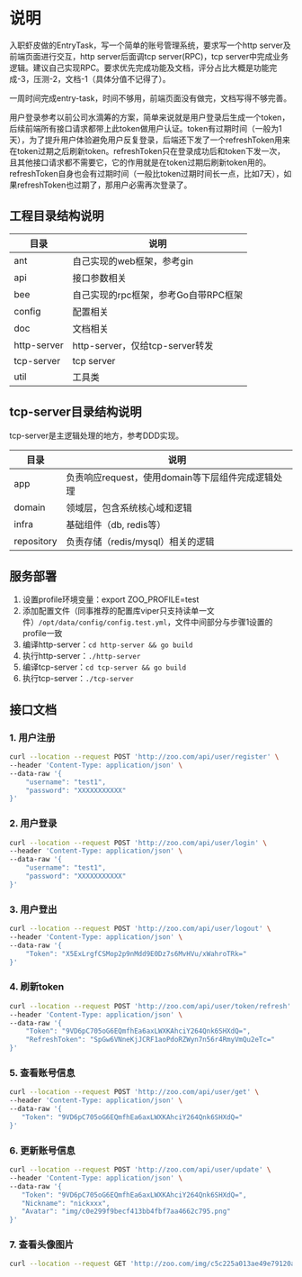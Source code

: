 # 说明

入职虾皮做的EntryTask，写一个简单的账号管理系统，要求写一个http server及前端页面进行交互，http server后面调tcp server(RPC)，tcp server中完成业务逻辑。建议自己实现RPC。要求优先完成功能及文档，评分占比大概是功能完成-3，压测-2，文档-1（具体分值不记得了）。

一周时间完成entry-task，时间不够用，前端页面没有做完，文档写得不够完善。

用户登录参考以前公司水滴筹的方案，简单来说就是用户登录后生成一个token，后续前端所有接口请求都带上此token做用户认证。token有过期时间（一般为1天），为了提升用户体验避免用户反复登录，后端还下发了一个refreshToken用来在token过期之后刷新token。refreshToken只在登录成功后和token下发一次，且其他接口请求都不需要它，它的作用就是在token过期后刷新token用的。refreshToken自身也会有过期时间（一般比token过期时间长一点，比如7天），如果refreshToken也过期了，那用户必需再次登录了。

## 工程目录结构说明

| 目录          | 说明                         |
|-------------|----------------------------|
| ant         | 自己实现的web框架，参考gin                 |
| api         | 接口参数相关                     |
| bee         | 自己实现的rpc框架，参考Go自带RPC框架                 |
| config      | 配置相关                       |
| doc         | 文档相关                       |
| http-server | http-server，仅给tcp-server转发 |
| tcp-server  | tcp server                 |
| util        | 工具类                        |

## tcp-server目录结构说明

tcp-server是主逻辑处理的地方，参考DDD实现。

| 目录         | 说明                              |
|------------|---------------------------------|
| app        | 负责响应request，使用domain等下层组件完成逻辑处理 |
| domain     | 领域层，包含系统核心域和逻辑                  |
| infra      | 基础组件（db, redis等）                |
| repository | 负责存储（redis/mysql）相关的逻辑          |

## 服务部署
1. 设置profile环境变量：export ZOO_PROFILE=test
2. 添加配置文件（同事推荐的配置库viper只支持读单一文件）`/opt/data/config/config.test.yml`，文件中间部分与步骤1设置的profile一致
3. 编译http-server：`cd http-server && go build`
4. 执行http-server：`./http-server`
5. 编译tcp-server：`cd tcp-server && go build`
6. 执行tcp-server：`./tcp-server`

## 接口文档

### 1. 用户注册

```bash
curl --location --request POST 'http://zoo.com/api/user/register' \
--header 'Content-Type: application/json' \
--data-raw '{
    "username": "test1",
    "password": "XXXXXXXXXXX"
}'
```

### 2. 用户登录

```bash
curl --location --request POST 'http://zoo.com/api/user/login' \
--header 'Content-Type: application/json' \
--data-raw '{
    "username": "test1",
    "password": "XXXXXXXXXXX"
}'
```

### 3. 用户登出

```bash
curl --location --request POST 'http://zoo.com/api/user/logout' \
--header 'Content-Type: application/json' \
--data-raw '{
    "Token": "X5ExLrgfCSMop2p9nMdd9E0Dz7s6MvHVu/xWahroTRk="
}'
```

### 4. 刷新token

```bash
curl --location --request POST 'http://zoo.com/api/user/token/refresh' \
--header 'Content-Type: application/json' \
--data-raw '{
    "Token": "9VD6pC705oG6EQmfhEa6axLWXKAhciY264Qnk6SHXdQ=",
    "RefreshToken": "SpGw6VNneKjJCRF1aoPdoRZWyn7n56r4RmyVmQu2eTc="
}'
```

### 5. 查看账号信息

```bash
curl --location --request POST 'http://zoo.com/api/user/get' \
--header 'Content-Type: application/json' \
--data-raw '{
   "Token": "9VD6pC705oG6EQmfhEa6axLWXKAhciY264Qnk6SHXdQ="
}'
```

### 6. 更新账号信息

```bash
curl --location --request POST 'http://zoo.com/api/user/update' \
--header 'Content-Type: application/json' \
--data-raw '{
   "Token": "9VD6pC705oG6EQmfhEa6axLWXKAhciY264Qnk6SHXdQ=",
   "Nickname": "nickxxx",
   "Avatar": "img/c0e299f9becf413bb4fbf7aa4662c795.png"
}'
```

### 7. 查看头像图片

```bash
curl --location --request GET 'http://zoo.com/img/c5c225a013ae49e79120a33bf363e237.png'
```


